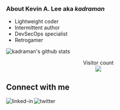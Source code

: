 ### About Kevin A. Lee aka _kadraman_

 - Lightweight coder
 - Intermittent author
 - DevSecOps specialist
 - Retrogamer

![kadraman's github stats](https://github-readme-stats.vercel.app/api?username=kadraman&count_private=true&show_icons=true&theme=algolia)

<p align="center"> 
  Visitor count<br>
  <img src="https://profile-counter.glitch.me/kadraman/count.svg" />
</p>

## Connect with me
[<img align="left" alt="linked-in" src="https://img.shields.io/badge/linkedin-%230077B5.svg?&style=for-the-badge&logo=linkedin&logoColor=white" />](https://www.linkedin.com/in/kevinalee)
<!--
[<img align="left" alt="stack-overflow" src="https://img.shields.io/badge/stack%20overflow-FE7A16?logo=stack-overflow&logoColor=white&style=for-the-badge" />](https://stackoverflow.com/users/328238/patrick?tab=profile)
-->
[<img align="left" alt="twitter" src="https://img.shields.io/badge/twitter-%231DA1F2.svg?&style=for-the-badge&logo=twitter&logoColor=white" />](https://twitter.com/DevOpSavant)


<!---
kadraman/kadraman is a ✨ special ✨ repository because its `README.md` (this file) appears on your GitHub profile.
You can click the Preview link to take a look at your changes.
--->
